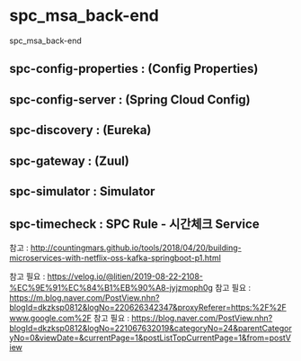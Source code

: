 # spc_msa_back-end
spc_msa_back-end

## spc-config-properties : (Config Properties)
## spc-config-server : (Spring Cloud Config)
## spc-discovery : (Eureka)
## spc-gateway : (Zuul)
## spc-simulator : Simulator
## spc-timecheck : SPC Rule - 시간체크 Service





참고 : http://countingmars.github.io/tools/2018/04/20/building-microservices-with-netflix-oss-kafka-springboot-p1.html

참고 필요 : https://velog.io/@litien/2019-08-22-2108-%EC%9E%91%EC%84%B1%EB%90%A8-jyjzmoph0g
참고 필요 : https://m.blog.naver.com/PostView.nhn?blogId=dkzksp0812&logNo=220626342347&proxyReferer=https:%2F%2Fwww.google.com%2F
참고 필요 : https://blog.naver.com/PostView.nhn?blogId=dkzksp0812&logNo=221067632019&categoryNo=24&parentCategoryNo=0&viewDate=&currentPage=1&postListTopCurrentPage=1&from=postView
